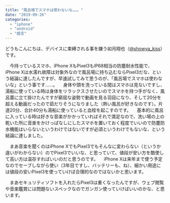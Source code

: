 ```yaml
---
title: "風呂場でスマホは使わないな……。"
date: "2019-09-26"
categories: 
  - "iphone"
  - "android"
  - "戯言"
---
```


どうもこんにちは、デバイスに束縛される事を嫌う如月翔也（[@showya\_kiss](http://twitter.com/showya_kiss)）です。

　今持っているスマホ、iPhone XもPixel3もIP68相当の防塵耐水性能で、iPhone Xは水濡れ故障は対象外なので風呂場に持ち込むならPixel3だな、という結論に達したんですが、早速試してみて思うのが、「風呂場でスマホは使わないな」という事です……。 　身体や頭を洗っている間はスマホは見ないですし、湯船に使っている時は身体をリラックスさせたいのでスマホを持つ手がなく、風呂蓋に立て掛けたんですが窮屈な姿勢で動画を見る羽目になり、そして20分を超える動画だったので茹だりそうになりました（熱い風呂が好きなのです）。片道20分、合計40分も湯船に使っていると血栓を起こすのです。 　基本的に風呂に入っている時は好きな音楽がかかっていればそれで満足なので、洗い場の上の乾いた所に音楽をかけっぱなしにしたスマホを置いておく程度でいいので防塵防水機能はいらないというわけではないですが必須というわけでもないな、という結論に達しました。

　まあ音楽を聞くのはiPhone XでもPixel3でもそんなに変わらない（というか違いがわからない）のでPixel3でいいな、と思っていて、値段が安い方を酷使して高い方は温存すればいいのだと思うのです。 　iPhone Xは来年まで使う予定なのでセーブしながら使い（3年目ですし、バッテリーも、ね）、細かい用途には値段の安いPixel3を使っていけば合理的なのではないかと思います。

　まあセキュリティソフトを入れたらPixel3は重くなったんですが、ウェブ閲覧や音楽鑑賞には問題ないスペックなのでガンガン使っていけばいいのかな、と思います。

